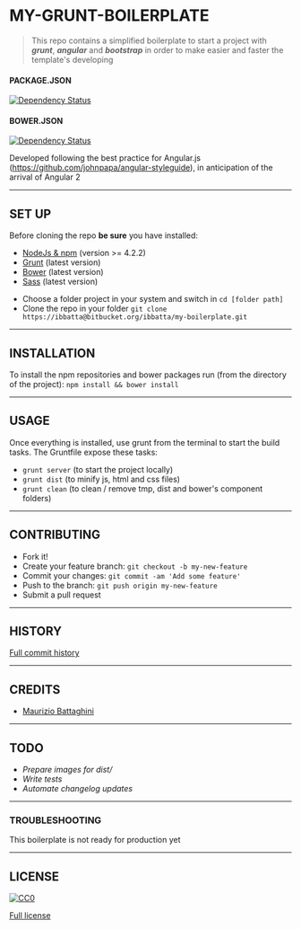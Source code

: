 # __MY-GRUNT-BOILERPLATE__

>This repo contains a simplified boilerplate to start a project with *__grunt__*, *__angular__* and *__bootstrap__* in order to make easier and faster the template's developing

#### PACKAGE.JSON
[![Dependency Status](https://www.versioneye.com/user/projects/56b8832ff6e5060033d602ce/badge.svg?style=flat)](https://www.versioneye.com/user/projects/56b8832ff6e5060033d602ce)

#### BOWER.JSON
[![Dependency Status](https://www.versioneye.com/user/projects/56b8832ef6e506003a88f247/badge.svg?style=flat)](https://www.versioneye.com/user/projects/56b8832ef6e506003a88f247)

Developed following the best practice for Angular.js (https://github.com/johnpapa/angular-styleguide), in anticipation of the arrival of Angular 2

---

## __SET UP__

Before cloning the repo __be sure__ you have installed:

* [NodeJs & npm](http://nodejs.org/download/) (version >= 4.2.2)
* [Grunt](http://gruntjs.com/getting-started) (latest version)
* [Bower](http://bower.io/) (latest version)
* [Sass](http://sass-lang.com/install) (latest version)

- Choose a folder project in your system and switch in `cd [folder path]`
- Clone the repo in your folder `git clone https://ibbatta@bitbucket.org/ibbatta/my-boilerplate.git`

---

## __INSTALLATION__

To install the npm repositories and bower packages run (from the directory of the project): `npm install && bower install`

---

## __USAGE__

Once everything is installed, use grunt from the terminal to start the build tasks.
The Gruntfile expose these tasks:

- `grunt server` (to start the project locally)
- `grunt dist` (to minify js, html and css files)
- `grunt clean` (to clean / remove tmp, dist and bower's component folders)

---

## __CONTRIBUTING__

- Fork it!
- Create your feature branch: `git checkout -b my-new-feature`
- Commit your changes: `git commit -am 'Add some feature'`
- Push to the branch: `git push origin my-new-feature`
- Submit a pull request

---

## __HISTORY__

[Full commit history](CHANGELOG.md)

---

## __CREDITS__

- [Maurizio Battaghini](http://twitter.com/battago)

---

## __TODO__

- _Prepare images for dist/_
- _Write tests_
- _Automate changelog updates_

---

### __TROUBLESHOOTING__ ###

This boilerplate is not ready for production yet

---

## __LICENSE__

[![CC0](https://licensebuttons.net/p/zero/1.0/88x31.png)](http://creativecommons.org/publicdomain/zero/1.0/)

[Full license](LICENSE/)
